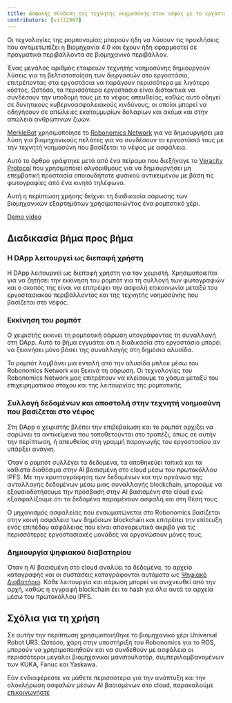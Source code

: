 ```yaml
---
title: Ασφαλής σύνδεση της τεχνητής νοημοσύνης στον νέφος με το εργοστάσιο
contributors: [vitl2907]
---
```


Οι τεχνολογίες της ρομπονομίας μπορούν ήδη να λύσουν τις προκλήσεις που αντιμετωπίζει η Βιομηχανία 4.0 και έχουν ήδη εφαρμοστεί σε πραγματικά περιβάλλοντα σε βιομηχανικό περιβάλλον.

Ένας μεγάλος αριθμός εταιρειών τεχνητής νοημοσύνης δημιουργούν λύσεις για τη βελτιστοποίηση των διεργασιών στο εργοστάσιο, επιτρέποντας στα εργοστάσια να παράγουν περισσότερα με λιγότερο κόστος. Ωστόσο, τα περισσότερα εργοστάσια είναι διστακτικά να συνδέσουν την υποδομή τους με το νέφος απευθείας, καθώς αυτό οδηγεί σε δυνητικούς κυβερνοασφαλειακούς κινδύνους, οι οποίοι μπορεί να οδηγήσουν σε απώλειες εκατομμυρίων δολαρίων και ακόμα και στην απώλεια ανθρώπινων ζωών.

[MerkleBot](https://merklebot.com) χρησιμοποίησε το [Robonomics Network](https://robonomics.network) για να δημιουργήσει μια λύση για βιομηχανικούς πελάτες για να συνδέσουν το εργοστάσιό τους με την τεχνητή νοημοσύνη που βασίζεται το νέφος με ασφάλεια.

Αυτό το άρθρο γράφτηκε μετά από ένα πείραμα που διεξήγαγε το [Veracity Protocol](https://www.veracityprotocol.org/) που χρησιμοποιεί αλγόριθμους για να δημιουργήσει μη επεμβατική προστασία οποιουδήποτε φυσικού αντικειμένου με βάση τις φωτογραφίες από ένα κινητό τηλέφωνο.

Αυτή η περίπτωση χρήσης δείχνει τη διαδικασία σάρωσης των βιομηχανικών εξαρτημάτων χρησιμοποιώντας ένα ρομποτικό χέρι.

[Demo video](https://youtu.be/8AL70LFVX5w)

## Διαδικασία βήμα προς βήμα

### Η DApp λειτουργεί ως διεπαφή χρήστη

<!-- ![](../images/google-play-store.gif) -->
<!-- <img src="../images/google-play-store.gif" /> -->
<robo-wiki-picture src="google-play-store.gif" />

Η DApp λειτουργεί ως διεπαφή χρήστη για τον χειριστή. Χρησιμοποιείται για να ζητήσει την εκκίνηση του ρομπότ για τη συλλογή των φωτογραφιών και ο σκοπός της είναι να επιτρέψει την ασφαλή επικοινωνία μεταξύ του εργοστασιακού περιβάλλοντος και της τεχνητής νοημοσύνης που βασίζεται στο νέφος.

### Εκκίνηση του ρομπότ

<!-- ![](../images/Veracity_Protocol_Transaction.gif) -->
<!-- <img src="../images/Veracity_Protocol_Transaction.gif" /> -->
<robo-wiki-picture src="Veracity_Protocol_Transaction.gif" />

Ο χειριστής εκκινεί τη ρομποτική σάρωση υπογράφοντας τη συναλλαγή στη DApp. Αυτό το βήμα εγγυάται ότι η διαδικασία στο εργοστάσιο μπορεί να ξεκινήσει μόνο βάσει της συναλλαγής στη δημόσια αλυσίδα.

Το ρομπότ λαμβάνει μια εντολή από την αλυσίδα μπλοκ μέσω του Robonomics Network και ξεκινά τη σάρωση. Οι τεχνολογίες του Robonomics Network μας επιτρέπουν να κλείσουμε το χάσμα μεταξύ του επιχειρηματικού στόχου και της λειτουργίας της ρομποτικής.

### Συλλογή δεδομένων και αποστολή στην τεχνητή νοημοσύνη που βασίζεται στο νέφος

Στη DApp ο χειριστής βλέπει την επιβεβαίωση και το ρομπότ αρχίζει να σαρώνει τα αντικείμενα που τοποθετούνται στο τραπέζι, όπως σε αυτήν την περίπτωση, ή απευθείας στη γραμμή παραγωγής του εργοστασίου αν υπάρξει ανάγκη.

<!-- ![](../images/Veracity_Protocol_Εκκίνηση.gif) -->
<!-- <img src="../images/Veracity_Protocol_Εκκίνηση.gif" /> -->
<robo-wiki-picture src="Veracity_Protocol_Launch.gif" />


Όταν ο ρομπότ συλλέγει τα δεδομένα, τα αποθηκεύει τοπικά και τα καθιστά διαθέσιμα στην AI βασισμένη στο cloud μέσω του πρωτοκόλλου IPFS. Με την κρυπτογράφηση των δεδομένων και την οργάνωσ της ανταλλαγής δεδομένων μέσω μιας συναλλαγής blockchain, μπορούμε να εξουσιοδοτήσουμε την πρόσβαση στην AI βασισμένη στο cloud ενώ εξασφαλίζουμε ότι τα δεδομένα παραμένουν ασφαλή και στη θέση τους.

Ο μηχανισμός ασφαλείας που ενσωματώνεται στο Robonomics βασίζεται στην κοινή ασφάλεια των δημόσιων blockchain και επιτρέπει την επίτευξη ενός επιπέδου ασφάλειας που είναι απαγορευτικά ακριβό για τις περισσότερες εργοστασιακές μονάδες να οργανώσουν μόνες τους.

### Δημιουργία ψηφιακού διαβατηρίου

Όταν η AI βασισμένη στο cloud αναλύει τα δεδομένα, το αρχείο καταγραφής και οι συστάσεις καταγράφονται αυτόματα ως [Ψηφιακό Διαβατήριο](https://wiki.robonomics.network/docs/create-digital-identity-run-by-ethereum/). Κάθε λειτουργία και σάρωση μπορεί να ανιχνευθεί από την αρχή, καθώς η εγγραφή blockchain έει το hash για όλα αυτά τα αρχεία μέσω του πρωτοκόλλου IPFS.

## Σχόλια για τη χρήση

Σε αυτήν την περίπτωση χρησιμοποιήθηκε το βιομηχανικό χέρι Universal Robot UR3. Ωστόσο, χάρη στην υποστήριξη του Robonomics για το ROS, μπορούν να χρησιμοποιηθούν και να συνδεθούν με ασφάλεια οι περισσότεροι μεγάλοι βιομηχανικοί μανιπουλατόρ, συμπεριλαμβανομένων των KUKA, Fanuc και Yaskawa.

Εάν ενδιαφέρεστε να μάθετε περισσότερα για την ανάπτυξη και την ολοκλήρωση ασφαλών μέσων AI βασισμένων στο cloud, παρακαλούμε [επικοινωνήστε](mailto:v@merklebot.com)
